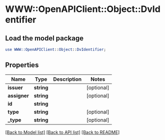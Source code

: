 # WWW::OpenAPIClient::Object::DvIdentifier

## Load the model package
```perl
use WWW::OpenAPIClient::Object::DvIdentifier;
```

## Properties
Name | Type | Description | Notes
------------ | ------------- | ------------- | -------------
**issuer** | **string** |  | [optional] 
**assigner** | **string** |  | [optional] 
**id** | **string** |  | 
**type** | **string** |  | [optional] 
**_type** | **string** |  | [optional] 

[[Back to Model list]](../README.md#documentation-for-models) [[Back to API list]](../README.md#documentation-for-api-endpoints) [[Back to README]](../README.md)


